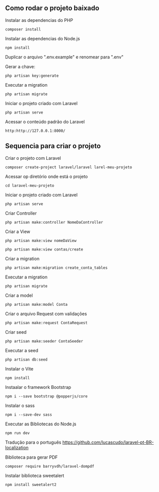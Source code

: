## Como rodar o projeto baixado
Instalar as dependencias do PHP
```
composer install
```

Instalar as dependencias do Node.js
```
npm install
```

Duplicar o arquivo ".env.example" e renomear para ".env"

Gerar a chave:
```
php artisan key:generate
```

Executar a migration
```
php artisan migrate
```

Iniciar o projeto criado com Laravel
```
php artisan serve
```

Acessar o conteúdo padrão do Laravel
```
http:http://127.0.0.1:8000/
```

## Sequencia para criar o projeto
Criar o projeto com Laravel
```
composer create-project laravel/laravel larel-meu-projeto
```

Acessar op diretório onde está o projeto
```
cd laravel-meu-projeto
```

Iniciar o projeto criado com Laravel
```
php artisan serve
```

Criar Controller
```
php artisan make:controller NomeDaController
```

Criar a View
```
php artisan make:view nomeDaView
```
```
php artisan make:view contas/create
```

Criar a migration
```
php artisan make:migration create_conta_tables
```

Executar a migration
```
php artisan migrate
```

Criar a model 
```
php artisan make:model Conta
```
Criar o arquivo Request com validações
```
php artisan make:request ContaRequest
```

Criar seed
```
php artisan make:seeder ContaSeeder 
```

Executar a seed
```
php artisan db:seed
```

Instalar o Vite
```
npm install
```

Instaalar o framework Bootstrap
```
npm i --save bootstrap @popperjs/core
```

Instalar o sass
```
npm i --save-dev sass
```

Executar as Bibliotecas do Node.js
```
npm run dev
```
Tradução para o português
https://github.com/lucascudo/laravel-pt-BR-localization

Biblioteca para gerar PDF
```
composer require barryvdh/laravel-dompdf
```

Instalar biblioteca sweetalert
```
npm install sweetalert2
```